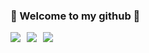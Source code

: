 ### 🌱 Welcome to my github 🌱 


<div style="display: flex; align-items: center;">
  <div style="display: flex; align-items: center; margin-right: 10px;">
    <a href="http://java4all.cn/" style="text-decoration: none;">
      <img src="https://github-readme-stats.vercel.app/api?username=lightClouds917&show_icons=true&hide_border=true&line_height=21&text_color=000&icon_color=000&bg_color=0,ea6161,ffc64d,fffc4d,52fa5a&theme=graywhite">
    </a>
  </div>
  <div style="display: flex; align-items: center;">
    <a href="#" style="cursor: default; text-decoration: none;">
      <img src="https://github-readme-stats.vercel.app/api/top-langs/?username=lightClouds917&hide=html,thrift&line_height=21&text_color=000&icon_color=000&bg_color=0,ea6161,ffc64d,fffc4d,52fa5a&theme=graywhite" style="margin-right: 10px;">
    </a>
    <a href="#" style="cursor: default; text-decoration: none;">
      <img src="https://stats.justsong.cn/api/csdn?id=weixin_39800144&hide=html,thrift&line_height=21&text_color=000&icon_color=000&bg_color=0,ea6161,ffc64d,fffc4d,52fa5a&theme=graywhite">
    </a>
  </div>
</div>


<!--
[![Chuntaojun's github stats](https://github-readme-stats.vercel.app/api?username=lightClouds917)](http://java4all.cn/)
<a href="http://java4all.cn/">
  <img align="left" src="https://github-readme-stats.vercel.app/api?username=lightClouds917&show_icons=true&hide_border=true&show_icons=true&line_height=21&text_color=000&icon_color=000&bg_color=0,ea6161,ffc64d,fffc4d,52fa5a&theme=graywhite" />
</a>
<a href="#" style="cursor: default;">
  <img align="left" src="https://github-readme-stats.vercel.app/api/top-langs/?username=lightClouds917&hide=html,thrift&line_height=21&text_color=000&icon_color=000&bg_color=0,ea6161,ffc64d,fffc4d,52fa5a&theme=graywhite" />
</a>
<a href="#" style="cursor: default;">
   <img src="https://stats.justsong.cn/api/csdn?id=weixin_39800144&hide=html,thrift&line_height=21&text_color=000&icon_color=000&bg_color=0,ea6161,ffc64d,fffc4d,52fa5a&theme=graywhite">
</a>



**lightClouds917/lightClouds917** is a ✨ _special_ ✨ repository because its `README.md` (this file) appears on your GitHub profile.

Here are some ideas to get you started:

- 🔭 I’m currently working on ...
- 🌱 I’m currently learning ...
- 👯 I’m looking to collaborate on ...
- 🤔 I’m looking for help with ...
- 💬 Ask me about ...
- 📫 How to reach me: ...
- 😄 Pronouns: ...
- ⚡ Fun fact: ...
-->
